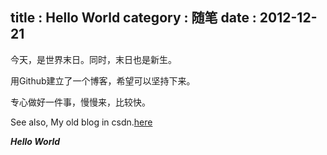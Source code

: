 title    : Hello World
category : 随笔
date     : 2012-12-21
---

今天，是世界末日。同时，末日也是新生。
<!--more-->
用Github建立了一个博客，希望可以坚持下来。

专心做好一件事，慢慢来，比较快。

See also, My old blog in csdn.[here](http://blog.csdn.net/kerenigma)

***Hello World***


